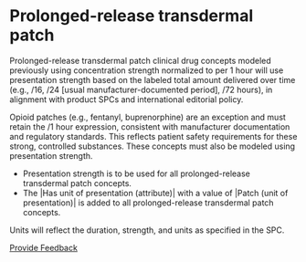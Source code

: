 # Prolonged-release transdermal patch

Prolonged-release transdermal patch clinical drug concepts modeled previously using concentration strength normalized to per 1 hour will use presentation strength based on the labeled total amount delivered over time (e.g., /16, /24 [usual manufacturer-documented period], /72 hours), in alignment with product SPCs and international editorial policy.

Opioid patches (e.g., fentanyl, buprenorphine) are an exception and must retain the /1 hour expression, consistent with manufacturer documentation and regulatory standards. This reflects patient safety requirements for these strong, controlled substances. These concepts must also be modeled using presentation strength.

  * Presentation strength is to be used for all prolonged-release transdermal patch concepts.
  * The |Has unit of presentation (attribute)| with a value of |Patch (unit of presentation)| is added to all prolonged-release transdermal patch concepts.

Units will reflect the duration, strength, and units as specified in the SPC.






<a href="https://docs.google.com/forms/d/e/1FAIpQLScTmbZIf0UEQwYDkY27EEWBkaiYkHSbR0_9DmFrMLXoQLyL7Q/viewform?usp=pp_url&entry.1767247133=SCT+Editorial+Guide&entry.670899847=Prolonged-release%20transdermal%20patch" class="button primary">Provide Feedback</a>

